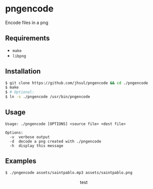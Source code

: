 # pngencode
Encode files in a png

## Requirements
- `make`
- `libpng`

## Installation

```sh
$ git clone https://github.com/jhsul/pngencode && cd ./pngencode
$ make
$ # Optional:
$ ln -s ./pngencode /usr/bin/pngencode
```

## Usage
```
Usage: ./pngencode [OPTIONS] <source file> <dest file>

Options:
  -v  verbose output
  -d  decode a png created with ./pngencode
  -h  display this message
```

## Examples

```sh
$ ./pngencode assets/saintpablo.mp3 assets/saintpablo.png
```

<center> test</center>